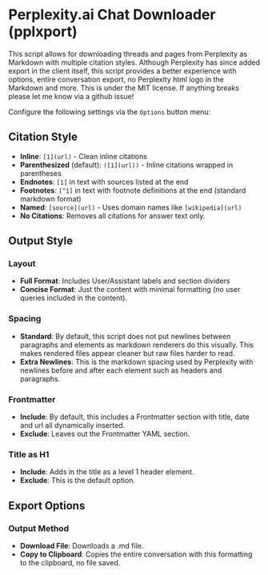 # Perplexity.ai Chat Downloader (pplxport)

This script allows for downloading threads and pages from Perplexity as Markdown with multiple citation styles. Although Perplexity has since added export in the client itself, this script provides a better experience with options, entire conversation export, no Perplexity html logo in the Markdown and more. This is under the MIT license. If anything breaks please let me know via a github issue!

Configure the following settings via the `Options` button menu:

## Citation Style

- **Inline**: `[1](url)` - Clean inline citations
- **Parenthesized** (default): `([1](url))` - Inline citations wrapped in parentheses
- **Endnotes**: `[1]` in text with sources listed at the end
- **Footnotes**: `[^1]` in text with footnote definitions at the end (standard markdown format)
- **Named**: `[source](url)` - Uses domain names like `[wikipedia](url)`
- **No Citations**: Removes all citations for answer text only.

## Output Style

### Layout

- **Full Format**: Includes User/Assistant labels and section dividers
- **Concise Format**: Just the content with minimal formatting (no user queries included in the content).

### Spacing

- **Standard**: By default, this script does not put newlines between paragraphs and elements as markdown renderers do this visually. This makes rendered files appear cleaner but raw files harder to read.
- **Extra Newlines**: This is the markdown spacing used by Perplexity with newlines before and after each element such as headers and paragraphs.

### Frontmatter

- **Include**: By default, this includes a Frontmatter section with title, date and url all dynamically inserted. 
- **Exclude**: Leaves out the Frontmatter YAML section.

### Title as H1

- **Include**: Adds in the title as a level 1 header element.
- **Exclude**: This is the default option.

## Export Options

### Output Method

- **Download File**: Downloads a .md file.
- **Copy to Clipboard**: Copies the entire conversation with this formatting to the clipboard, no file saved.
